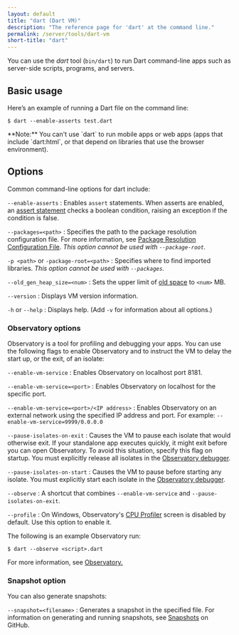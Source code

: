 ```yaml
---
layout: default
title: "dart (Dart VM)"
description: "The reference page for 'dart' at the command line."
permalink: /server/tools/dart-vm
short-title: "dart"
---
```


You can use the _dart_ tool (`bin/dart`) to run Dart command-line apps such as
server-side scripts, programs, and servers.

## Basic usage

Here’s an example of running a Dart file on the command line:

```terminal
$ dart --enable-asserts test.dart
```

<aside class="alert alert-info" markdown="1">
**Note:** You can't use `dart` to run mobile apps or web apps
(apps that include `dart:html`, or that depend on libraries
that use the browser environment).
</aside>

## Options

Common command-line options for dart include:

`--enable-asserts`
: Enables `assert` statements. When asserts are enabled, an
  [assert statement](/guides/language/language-tour#assert)
  checks a boolean condition, raising an exception if the condition is false.

`--packages=<path>`
: Specifies the path to the package resolution configuration file.
  For more information, see
  [Package Resolution Configuration File](https://github.com/lrhn/dep-pkgspec/blob/master/DEP-pkgspec.md).
  _This option cannot be used with `--package-root`._

`-p <path>` or `-package-root=<path>`
: Specifies where to find imported libraries.
  _This option cannot be used with `--packages`._

`--old_gen_heap_size=<num>`
: Sets the upper limit of
  [old space](https://dart-lang.github.io/observatory/glossary#old-generation) to `<num>` MB.

`--version`
: Displays VM version information.

`-h` or `--help`
: Displays help. (Add `-v` for information about all options.)

### Observatory options

Observatory is a tool for profiling and debugging your apps.
You can use the following flags to enable Observatory and to
instruct the VM to delay the start up, or the exit, of an isolate:

`--enable-vm-service`
: Enables Observatory on localhost port 8181.

`--enable-vm-service=<port>`
: Enables Observatory on localhost for the specific port.

`--enable-vm-service=<port>/<IP address>`
: Enables Observatory on an external network using the specified
  IP address and port. For example:
  `--enable-vm-service=9999/0.0.0.0`

`--pause-isolates-on-exit`
: Causes the VM to pause each isolate that would otherwise exit.
  If your standalone app executes quickly,
  it might exit before you can open Observatory. To avoid this situation,
  specify this flag on startup.  You must explicitly release all isolates
  in the [Observatory debugger](https://dart-lang.github.io/observatory/debugger.html).

`--pause-isolates-on-start`
: Causes the VM to pause before starting any isolate.
  You must explicitly start each isolate in the
  [Observatory debugger](https://dart-lang.github.io/observatory/debugger.html).

`--observe`
: A shortcut that combines `--enable-vm-service` and
  `--pause-isolates-on-exit`.

`--profile`
: On Windows, Observatory's
  [CPU Profiler](https://dart-lang.github.io/observatory/cpu-profile.html) screen
  is disabled by default. Use this option to enable it.

The following is an example Observatory run:

```terminal
$ dart --observe <script>.dart
```

For more information, see [Observatory.](https://dart-lang.github.io/observatory/)

### Snapshot option

You can also generate snapshots:

`--snapshot=<filename>`
: Generates a snapshot in the specified file. For information
  on generating and running snapshots, see
  [Snapshots](https://github.com/dart-lang/sdk/wiki/Snapshots) on GitHub.
